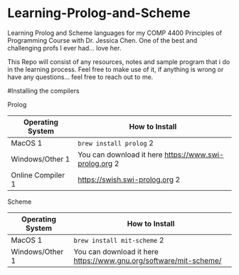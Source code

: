 # Learning-Prolog-and-Scheme
Learning Prolog and Scheme languages for my COMP 4400 Principles of Programming Course with Dr. Jessica Chen. One of the best and challenging profs I ever had... love her. 

This Repo will consist of any resources, notes and sample program that i do in the learning process. Feel free to make use of it, if anything is wrong or have any questions... feel free to reach out to me. 

#Installing the compilers

Prolog 

Operating System | How to Install
----------------- | --------------
MacOS 1           | ```brew install prolog``` 2
Windows/Other 1   | You can download it here https://www.swi-prolog.org 2
Online Compiler 1 | https://swish.swi-prolog.org 2

Scheme

Operating System | How to Install
----------------- | --------------
MacOS 1           | ```brew install mit-scheme``` 2
Windows/Other 1   | You can download it here https://www.gnu.org/software/mit-scheme/






